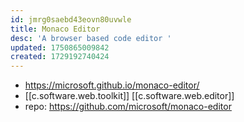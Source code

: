 ```yaml
---
id: jmrg0saebd43eovn80uvwle
title: Monaco Editor
desc: 'A browser based code editor '
updated: 1750865009842
created: 1729192740424
---
```


- https://microsoft.github.io/monaco-editor/
- [[c.software.web.toolkit]] [[c.software.web.editor]]
- repo: https://github.com/microsoft/monaco-editor